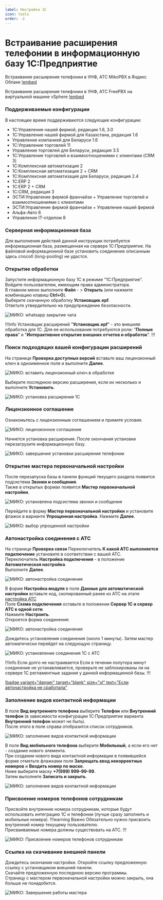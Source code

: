 ```yaml
---
label: Настройка 1C
icon: tools
order: -2
---
```

# Встраивание расширения телефонии в информационную базу 1С:Предприятие

Встраивание расширения телефонии в УНФ, АТС MikoPBX в Яндекс Облаке
[!embed](https://www.youtube.com/watch?v=TyMqBHfwM5M)

Встраивание расширения телефонии в УНФ, АТС FreePBX на виртуальной машине vSphere 
[!embed](https://www.youtube.com/watch?v=GFYMEBzW6WI)

### Поддерживаемые конфигурации
В настоящее время поддерживаются следующие конфигурации:

* 1С:Управление нашей фирмой, редакции 1.6, 3.0
* 1С:Управление нашей фирмой для Казахстана, редакция 1.6
* Управление компанией для Беларуси 1.6
* 1С:Управление торговлей 11
* Управление торговлей для Беларуси, редакция 3.5
* 1С:Управление торговлей и взаимоотношениями с клиентами (CRM 3)
* 1С:Комплексная автоматизация 2
* 1С:Комплексная автоматизация 2 + CRM
* 1С:Комплексная автоматизация для Беларуси, редакция 2.4
* 1С:ERP 2
* 1С:ERP 2 + CRM
* 1С:CRM, редакция 3
* ЭСТИ:Управление фирмой франчайзи + Управление торговлей и взаимоотношениями с клиентами
* ЭСТИ:Управление фирмой франчайзи + Управление нашей фирмой
* Альфа-Авто 6
* Управление IT-отделом 8

### Серверная информационная база 
Для выполнения действий данной инструкции потребуется информационная база, размещенная на сервере 1С:Предприятие. На файловой информационной базе установить соединение описанным здесь способ (long-pooling) не удастся.
### Открытие обработки
Запустите информационную базу 1С в режиме "1С:Предприятие". Войдите пользователем, имеющим права администратора. <br>
В главном меню выполните **Файл** - > **Открыть** (или нажмите комбинацию клавиш **Ctrl+O**). <br>
Выберите скачанную обработку **Установщик.epf**. <br>
Ответьте утвердительно на предупреждение безопасности.

<img class="miko-shadow play-on-hover"  
    src="/assets/nastr_1c/nastr_1c_0.gif"
    alt="МИКО: whatsapp закрытие чата"
/> 

!!!info Установщик расширений
"**Установщик.epf**" - это внешняя обработка для 1С. Для ее использования потребуются роли: "**Полные права**" и 
"**Интерактивное открытие внешних отчетов и обработок**".
!!!

### Поиск подходящих вашей конфигурации расширений
На странице **Проверка доступных версий** вставьте ваш лицензионный ключ в одноименное поле и выполните **Далее**.

<img class="miko-shadow img-zoomable"  
    src="/assets/nastr_1c/nastr_1c_0.png"
    data-original="/assets/nastr_1c/nastr_1c_0.png"
    srcset="/assets/nastr_1c/nastr_1c_0_prev.png 1x, /assets/nastr_1c/nastr_1c_0.png 2x" 
    alt="МИКО: вставить лицензионный ключ в обработке"
/> 

Выберите последнюю версию расширения, если их несколько и выполните **Установить**.

<img class="miko-shadow img-zoomable"  
    src="/assets/nastr_1c/nastr_1c_1.png"
    data-original="/assets/nastr_1c/nastr_1c_1.png"
    srcset="/assets/nastr_1c/nastr_1c_1_prev.png 1x, /assets/nastr_1c/nastr_1c_1.png 2x" 
    alt="МИКО: установка расширения 1С"
/> 

### Лицензионное соглашение
Ознакомьтесь с лицензионным соглашением и примите условия.

<img class="miko-shadow img-zoomable"  
    src="/assets/nastr_1c/nastr_1c_2.png"
    data-original="/assets/nastr_1c/nastr_1c_2.png"
    srcset="/assets/nastr_1c/nastr_1c_2_prev.png 1x, /assets/nastr_1c/nastr_1c_2.png 2x" 
    alt="МИКО: лицензионное соглашение"
/> 

Начнется установка расширения. После окончания установки перезагрузите информационную базу.

 <img class="miko-shadow play-on-hover"  
    src="/assets/nastr_1c/nastr_1c_1.gif"
    alt="МИКО: завершение установки расширения телефонии"
/> 

### Открытие мастера первоначальной настройки 
После перезапуска базы в панели функций текущего раздела появится подсистема **Звонки и сообщения**. <br>
Также в открытых формах появится **Мастер первоначальной настройки**.

<img class="miko-shadow img-zoomable"  
    src="/assets/nastr_1c/nastr_1c_3.png"
    data-original="/assets/nastr_1c/nastr_1c_3.png"
    srcset="/assets/nastr_1c/nastr_1c_3_prev.png 1x, /assets/nastr_1c/nastr_1c_3.png 2x" 
    alt="МИКО: установлена подсистема звонки и сообщения"
/> 

Перейдите в форму **Мастер первоначальной настройки** и установите флажок в варианте **Упрощенная настройка**. Нажмите **Далее**.

<img class="miko-shadow img-zoomable"  
    src="/assets/nastr_1c/nastr_1c_4.png"
    data-original="/assets/nastr_1c/nastr_1c_4.png"
    srcset="/assets/nastr_1c/nastr_1c_4_prev.png 1x, /assets/nastr_1c/nastr_1c_4.png 2x" 
    alt="МИКО: выбор упрощенной настройки"
/> 

### Автонастройка соединения с АТС
На странице **Проверка связи** Переключатель **К какой АТС выполняется подключение** установите в соответствии с вашей АТС. <br>
Переключатель **Настройка подключения** - в положение **Автоматическая настройка**. <br>
Выполните **Далее**.

<img class="miko-shadow img-zoomable"  
    src="/assets/nastr_1c/nastr_1c_5.png"
    data-original="/assets/nastr_1c/nastr_1c_5.png"
    srcset="/assets/nastr_1c/nastr_1c_5_prev.png 1x, /assets/nastr_1c/nastr_1c_5.png 2x" 
    alt="МИКО: автонастройка соединения"
/> 

В форме **Настройка модуля** в поле **Данные для автоматической настройки** вставьте код, скопированный ранее из АТС на этапе <a href='/get-started/nastroyka_ats' target="_blank">настройка АТС</a> <br>
Поле **Схема подключения** оставьте в положении **Сервер 1С и сервер АТС в одной сети**. <br>
Нажмите **Настроить**. <br>
Откроется форма соединения:

<img class="miko-shadow img-zoomable"  
    src="/assets/nastr_1c/nastr_1c_6.png"
    data-original="/assets/nastr_1c/nastr_1c_6.png"
    srcset="/assets/nastr_1c/nastr_1c_6_prev.png 1x, /assets/nastr_1c/nastr_1c_6.png 2x" 
    alt="МИКО: автонастройка соединения"
/> 

Дождитесь установления соединения (около 1 минуты). Затем мастер автоматически перейдет на следующую страницу.

<img class="miko-shadow play-on-hover"  
    src="/assets/nastr_1c/nastr_1c_2.gif"
    alt="МИКО: установление соединения 1С с АТС"
/> 

!!!info Если долго не настраивается
Если в течении полутора минут соединение не устанавливается, проверьте не заблокированы ли на сервере 1С регламентные задания у данной информацинной базы.
!!!

[!badge variant="danger" target="blank" size="xl" text="Если автонастройка не сработала"](/faq/avtonast_soed_ne_srab)

### Заполнение видов контактной информации
В поле **Вид внутреннего телефона** выберите **Телефон** или **Внутренний телефон** (в зависимости конфигурации 1С:Предприятие варианта **Внутренний телефон** может не быть). <br>
После этого в поле справа отобразится список сотрудников.

<img class="miko-shadow img-zoomable"  
    src="/assets/nastr_1c/nastr_1c_7.png"
    data-original="/assets/nastr_1c/nastr_1c_7.png"
    srcset="/assets/nastr_1c/nastr_1c_7_prev.png 1x, /assets/nastr_1c/nastr_1c_7.png 2x" 
    alt="МИКО: заполнение видов контактной информации"
/> 

В поле **Вид мобильного телефона** выберите **Мобильный**, а если его нет - создание нового элемента. <br>
При создании нового вида контактной информации в появившейся форме отметьте флажками поля **Запрещать ввод некорректных номеров** и **Вводить номер по маске**. <br>
Ниже выберите маску **+7(999) 999-99-99**. <br>
Затем выполните **Записать и закрыть**.

<img class="miko-shadow play-on-hover"  
    src="/assets/nastr_1c/nastr_1c_3.gif"
    alt="МИКО: заполнение видов контактной информации"
/> 

### Присвоение номеров телефонов сотрудникам
Присвойте внутренние номера сотрудникам, которые будут использовать интеграцию 1С и телефонии (лучше сразу заполнить и мобильные номера).
!!!warning Важно
Обязательно нужно присвоить внутренний номер текущему пользователю. <br>
Присваиваемые номера должны существовать на АТС.
!!!

<img class="miko-shadow img-zoomable"  
    src="/assets/nastr_1c/nastr_1c_8.png"
    data-original="/assets/nastr_1c/nastr_1c_8.png"
    srcset="/assets/nastr_1c/nastr_1c_8_prev.png 1x, /assets/nastr_1c/nastr_1c_8.png 2x" 
    alt="МИКО: Присвоение номеров телефонов сотрудникам"
/>

### Ссылка на скачивание внешней панели
Дождитесь окончания настройки. Откройте ссылку предложенную ссылку с установщиком внешней панели. <br>
Скачайте предложенную последнюю версию программы. <br>
Страницу с мастером первоначальной настройки можно закрыть, она больше не понадобится. 

<img class="miko-shadow play-on-hover"  
    src="/assets/nastr_1c/nastr_1c_4.gif"
    alt="МИКО: Завершение работы мастера"
/> 
